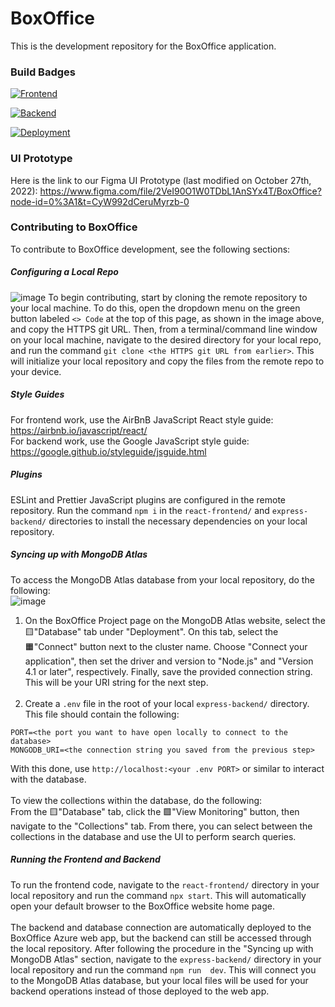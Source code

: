 # BoxOffice
This is the development repository for the BoxOffice application.

### Build Badges
[![Frontend](https://github.com/mpicazocp/BoxOffice/actions/workflows/frontend.js.yml/badge.svg?branch=main&ci-cd)](https://github.com/mpicazocp/BoxOffice/actions/workflows/frontend.js.yml)

[![Backend](https://github.com/mpicazocp/BoxOffice/actions/workflows/backend.yml/badge.svg?branch=main&ci-cd)](https://github.com/mpicazocp/BoxOffice/actions/workflows/backend.yml)

[![Deployment](https://github.com/mpicazocp/BoxOffice/actions/workflows/main_boxofficecsc307.yml/badge.svg?branch=main&ci-cd)](https://github.com/mpicazocp/BoxOffice/actions/workflows/main_boxofficecsc307.yml)

### UI Prototype
Here is the link to our Figma UI Prototype (last modified on October 27th, 2022): https://www.figma.com/file/2VeI90O1W0TDbL1AnSYx4T/BoxOffice?node-id=0%3A1&t=CyW992dCeruMyrzb-0

### Contributing to BoxOffice
To contribute to BoxOffice development, see the following sections:

##### Configuring a Local Repo
![image](https://user-images.githubusercontent.com/46510323/204059226-9f8c734d-e1a3-439f-9806-b90bbb9d1033.png)
To begin contributing, start by cloning the remote repository to your local machine. To do this, open the dropdown menu on the green button labeled ```<> Code``` at the top of this page, as shown in the image above, and copy the HTTPS git URL. Then, from a terminal/command line window on your local machine, navigate to the desired directory for your local repo, and run the command ```git clone <the HTTPS git URL from earlier>```. This will initialize your local repository and copy the files from the remote repo to your device.

##### Style Guides
For frontend work, use the AirBnB JavaScript React style guide: https://airbnb.io/javascript/react/ <br />
For backend work, use the Google JavaScript style guide: https://google.github.io/styleguide/jsguide.html

##### Plugins
ESLint and Prettier JavaScript plugins are configured in the remote repository. Run the command ```npm i``` in the ```react-frontend/``` and ```express-backend/``` directories to install the necessary dependencies on your local repository.

##### Syncing up with MongoDB Atlas
To access the MongoDB Atlas database from your local repository, do the following: <br />
![image](https://user-images.githubusercontent.com/46510323/200495971-e1341336-d400-4800-97e3-fe45e637e525.png)
1) On the BoxOffice Project page on the MongoDB Atlas website, select the 🟨"Database" tab under "Deployment". On this tab, select the 🟧"Connect" button next to the cluster name. Choose "Connect your application", then set the driver and version to "Node.js" and "Version 4.1 or later", respectively. Finally, save the provided connection string. This will be your URI string for the next step. <br /> <br />
2) Create a ```.env``` file in the root of your local ```express-backend/``` directory. This file should contain the following: <br />
```
PORT=<the port you want to have open locally to connect to the database>
MONGODB_URI=<the connection string you saved from the previous step>
```
With this done, use ```http://localhost:<your .env PORT>``` or similar to interact with the database. </br ><br />
To view the collections within the database, do the following:<br />
From the 🟨"Database" tab, click the 🟩"View Monitoring" button, then navigate to the "Collections" tab. From there, you can select between the collections in the database and use the UI to perform search queries.

##### Running the Frontend and Backend
To run the frontend code, navigate to the ```react-frontend/``` directory in your local repository and run the command ```npx start```. This will automatically open your default browser to the BoxOffice website home page.<br /><br />
The backend and database connection are automatically deployed to the BoxOffice Azure web app, but the backend can still be accessed through the local repository. After following the procedure in the "Syncing up with MongoDB Atlas" section, navigate to the ```express-backend/``` directory in your local repository and run the command ```npm run  dev```. This will connect you to the MongoDB Atlas database, but your local files will be used for your backend operations instead of those deployed to the web app.
